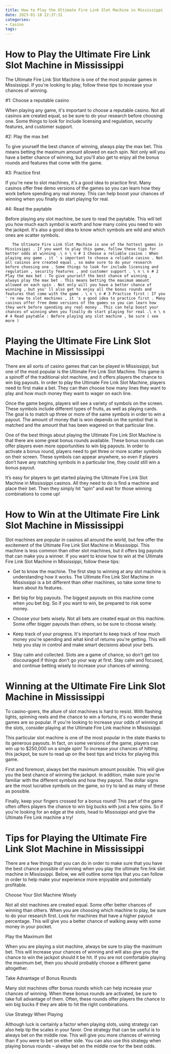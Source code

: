 ```yaml
---
title: How to Play the Ultimate Fire Link Slot Machine in Mississippi
date: 2023-01-18 22:37:31
categories:
- Casino
tags:
---
```



#  How to Play the Ultimate Fire Link Slot Machine in Mississippi

The Ultimate Fire Link Slot Machine is one of the most popular games in Mississippi. If you're looking to play, follow these tips to increase your chances of winning.

#1: Choose a reputable casino

When playing any game, it's important to choose a reputable casino. Not all casinos are created equal, so be sure to do your research before choosing one. Some things to look for include licensing and regulation, security features, and customer support.

#2: Play the max bet

To give yourself the best chance of winning, always play the max bet. This means betting the maximum amount allowed on each spin. Not only will you have a better chance of winning, but you'll also get to enjoy all the bonus rounds and features that come with the game.

#3: Practice first

If you're new to slot machines, it's a good idea to practice first. Many casinos offer free demo versions of the games so you can learn how they work before spending any real money. This can help boost your chances of winning when you finally do start playing for real.

#4: Read the paytable

Before playing any slot machine, be sure to read the paytable. This will tell you how much each symbol is worth and how many coins you need to win the jackpot. It's also a good idea to know which symbols are wild and which ones are scatter symbols.


















       The Ultimate Fire Link Slot Machine is one of the hottest games in Mississippi . If you want to play this game, follow these tips for better odds at winning .\ n \ n # 1 Choose a reliable casino : When playing any game , it ' s important to choose a reliable casino . Not all casinos are created equal , so make sure to do your research before choosing one . Some things to look for include licensing and regulation , security features , and customer support . \ n \ n # 2 Play the max bet : To give yourself the best chance of winning , always play the max bet . This means betting the maximum amount allowed on each spin . Not only will you have a better chance of winning , but you' ll also get to enjoy all the bonus rounds and features that come with the game . \ n \ n # 3 Practice first : If you ' re new to slot machines , it 's a good idea to practice first . Many casinos offer free demo versions of the games so you can learn how they work before spending any real money . This can help boost your chances of winning when you finally do start playing for real .\ n \ n # 4 Read paytable : Before playing any slot machine , be sure ( see more )

#  Playing the Ultimate Fire Link Slot Machine in Mississippi

There are all sorts of casino games that can be played in Mississippi, but one of the most popular is the Ultimate Fire Link Slot Machine. This game is a spinoff of the traditional slot machine, and it offers players the chance to win big payouts. In order to play the Ultimate Fire Link Slot Machine, players need to first make a bet. They can then choose how many lines they want to play and how much money they want to wager on each line.

Once the game begins, players will see a variety of symbols on the screen. These symbols include different types of fruits, as well as playing cards. The goal is to match up three or more of the same symbols in order to win a payout. The amount of money that is won depends on the symbol that is matched and the amount that has been wagered on that particular line.

One of the best things about playing the Ultimate Fire Link Slot Machine is that there are some great bonus rounds available. These bonus rounds can offer players even more opportunities to win big payouts. In order to activate a bonus round, players need to get three or more scatter symbols on their screen. These symbols can appear anywhere, so even if players don’t have any matching symbols in a particular line, they could still win a bonus payout.

It’s easy for players to get started playing the Ultimate Fire Link Slot Machine in Mississippi casinos. All they need to do is find a machine and place their bet. Then they simply hit “spin” and wait for those winning combinations to come up!

#  How to Win at the Ultimate Fire Link Slot Machine in Mississippi

Slot machines are popular in casinos all around the world, but few offer the excitement of the Ultimate Fire Link Slot Machine in Mississippi. This machine is less common than other slot machines, but it offers big payouts that can make you a winner. If you want to know how to win at the Ultimate Fire Link Slot Machine in Mississippi, follow these tips:

- Get to know the machine. The first step to winning at any slot machine is understanding how it works. The Ultimate Fire Link Slot Machine in Mississippi is a bit different than other machines, so take some time to learn about its features.

- Bet big for big payouts. The biggest payouts on this machine come when you bet big. So if you want to win, be prepared to risk some money.

- Choose your bets wisely. Not all bets are created equal on this machine. Some offer bigger payouts than others, so be sure to choose wisely.

- Keep track of your progress. It's important to keep track of how much money you're spending and what kind of returns you're getting. This will help you stay in control and make smart decisions about your bets.

- Stay calm and collected. Slots are a game of chance, so don't get too discouraged if things don't go your way at first. Stay calm and focused, and continue betting wisely to increase your chances of winning.

#  Winning at the Ultimate Fire Link Slot Machine in Mississippi



To casino-goers, the allure of slot machines is hard to resist. With flashing lights, spinning reels and the chance to win a fortune, it's no wonder these games are so popular. If you're looking to increase your odds of winning at the slots, consider playing at the Ultimate Fire Link machine in Mississippi.

This particular slot machine is one of the most popular in the state thanks to its generous payouts. In fact, on some versions of the game, players can win up to $250,000 on a single spin! To increase your chances of hitting this jackpot, be sure to read up on the best tips and tricks for playing this game.

First and foremost, always bet the maximum amount possible. This will give you the best chance of winning the jackpot. In addition, make sure you're familiar with the different symbols and how they payout. The dollar signs are the most lucrative symbols on the game, so try to land as many of these as possible.

Finally, keep your fingers crossed for a bonus round! This part of the game often offers players the chance to win big bucks with just a few spins. So if you're looking for an edge at the slots, head to Mississippi and give the Ultimate Fire Link machine a try!

#  Tips for Playing the Ultimate Fire Link Slot Machine in Mississippi

There are a few things that you can do in order to make sure that you have the best chance possible of winning when you play the ultimate fire link slot machine in Mississippi. Below, we will outline some tips that you can follow in order to help make your experience more enjoyable and potentially profitable.

Choose Your Slot Machine Wisely

Not all slot machines are created equal. Some offer better chances of winning than others. When you are choosing which machine to play, be sure to do your research first. Look for machines that have a higher payout percentage. This will give you a better chance of walking away with some money in your pocket.

Play the Maximum Bet

When you are playing a slot machine, always be sure to play the maximum bet. This will increase your chances of winning and will also give you the chance to win the jackpot should it be hit. If you are not comfortable playing the maximum bet, then you should probably choose a different game altogether.

Take Advantage of Bonus Rounds

Many slot machines offer bonus rounds which can help increase your chances of winning. When these bonus rounds are activated, be sure to take full advantage of them. Often, these rounds offer players the chance to win big bucks if they are able to hit the right combinations.

Use Strategy When Playing

Although luck is certainly a factor when playing slots, using strategy can also help tip the scales in your favor. One strategy that can be useful is to always bet on the middle row. This will give you more chances of winning than if you were to bet on either side. You can also use this strategy when playing bonus rounds – always bet on the middle row for the best odds.
